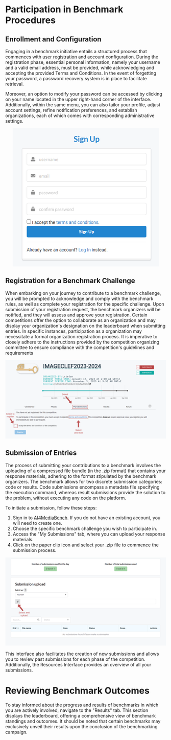# Participation in Benchmark Procedures

## Enrollment and Configuration
Engaging in a benchmark initiative entails a structured process that commences with [user registration](https://ai4media-bench.aimultimedialab.ro/accounts/signup) and account configuration. During the registration phase, essential personal information, namely your username and a valid email address, must be provided, while acknowledging and accepting the provided Terms and Conditions. In the event of forgetting your password, a password recovery system is in place to facilitate retrieval.

Moreover, an option to modify your password can be accessed by clicking on your name located in the upper right-hand corner of the interface. Additionally, within the same menu, you can also tailor your profile, adjust account settings, refine notification preferences, and establish organizations, each of which comes with corresponding administrative settings.

<p align="center">
  <img src="https://github.com/AIMultimediaLab/AI4MediaBench-AIMultimediaLab/blob/main/images/sign_up.png?raw=true" alt="Alt Text">
</p>

## Registration for a Benchmark Challenge
When embarking on your journey to contribute to a benchmark challenge, you will be prompted to acknowledge and comply with the benchmark rules, as well as complete your registration for the specific challenge. 
Upon submission of your registration request, the benchmark organizers will be notified, and they will assess and approve your registration. Certain competitions offer the option to collaborate as an organization and may display your organization's designation on the leaderboard when submitting entries. In specific instances, participation as a organization may necessitate a formal organization registration process. It is imperative to closely adhere to the instructions provided by the competition organizing committee to ensure compliance with the competition's guidelines and requirements

![Registration for a benchmark challenge](https://github.com/AIMultimediaLab/AI4MediaBench-AIMultimediaLab/blob/main/images/competition_registration.png?raw=true)

## Submission of Entries
The process of submitting your contributions to a benchmark involves the uploading of a compressed file bundle (in the .zip format) that contains your response materials, adhering to the format stipulated by the benchmark organizers. 
The benchmark allows for two discrete submission categories: code or results. Code submissions encompass a metadata file specifying the execution command, whereas result submissions provide the solution to the problem, without executing any code on the platform.

To initiate a submission, follow these steps:
1. Sign in to [AI4MediaBench](https://ai4media-bench.aimultimedialab.ro/). If you do not have an existing account, you will need to create one.
2. Choose the specific benchmark challenge you wish to participate in.
3. Access the "My Submissions" tab, where you can upload your response materials.
4. Click on the paper clip icon and select your .zip file to commence the submission process.

![Submission of Entries](https://github.com/AIMultimediaLab/AI4MediaBench-AIMultimediaLab/blob/main/images/submission_upload.png?raw=true)

This interface also facilitates the creation of new submissions and allows you to review past submissions for each phase of the competition. Additionally, the Resources Interface provides an overview of all your submissions.

# Reviewing Benchmark Outcomes
To stay informed about the progress and results of benchmarks in which you are actively involved, navigate to the "Results" tab. This section displays the leaderboard, offering a comprehensive view of benchmark standings and outcomes. 
It should be noted that certain benchmarks may exclusively unveil their results upon the conclusion of the benchmarking campaign.
